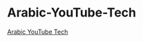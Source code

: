 # Arabic-YouTube-Tech
[Arabic YouTube Tech](https://gist.github.com/AhmedHelalAhmed/93d2e8b7cc23d57a9cd9c1045162543b) 
